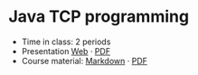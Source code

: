 # Java TCP programming

- Time in class: 2 periods
- Presentation
  [Web](https://heig-vd-dai-course.github.io/heig-vd-dai-course/13-java-tcp-programming/)
  ·
  [PDF](https://heig-vd-dai-course.github.io/heig-vd-dai-course/13-java-tcp-programming/13-java-tcp-programming-presentation.pdf)
- Course material: [Markdown](./COURSE_MATERIAL.md) ·
  [PDF](https://heig-vd-dai-course.github.io/heig-vd-dai-course/13-java-tcp-programming/13-java-tcp-programming-course-material.pdf)
